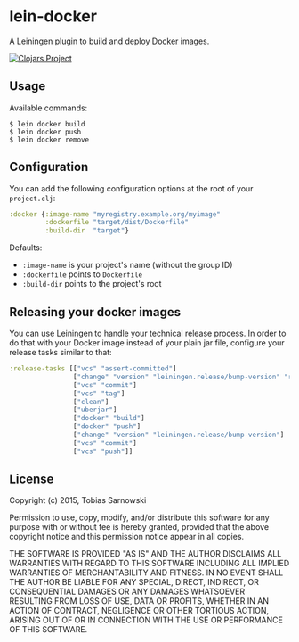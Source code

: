 # lein-docker

A Leiningen plugin to build and deploy [Docker](https://www.docker.com/) images.

[![Clojars Project](https://img.shields.io/clojars/v/macluck/lein-docker.svg)](https://clojars.org/macluck/lein-docker)

## Usage

Available commands:

    $ lein docker build
    $ lein docker push
    $ lein docker remove

## Configuration

You can add the following configuration options at the root of your `project.clj`:

```clojure
:docker {:image-name "myregistry.example.org/myimage"
         :dockerfile "target/dist/Dockerfile"
         :build-dir  "target"}
```

Defaults:

* `:image-name` is your project's name (without the group ID)
* `:dockerfile` points to `Dockerfile`
* `:build-dir` points to the project's root

## Releasing your docker images

You can use Leiningen to handle your technical release process. In order to do that with your Docker image instead of
your plain jar file, configure your release tasks similar to that:

```clojure
:release-tasks [["vcs" "assert-committed"]
                ["change" "version" "leiningen.release/bump-version" "release"]
                ["vcs" "commit"]
                ["vcs" "tag"]
                ["clean"]
                ["uberjar"]
                ["docker" "build"]
                ["docker" "push"]
                ["change" "version" "leiningen.release/bump-version"]
                ["vcs" "commit"]
                ["vcs" "push"]]
```

## License

Copyright (c) 2015, Tobias Sarnowski

Permission to use, copy, modify, and/or distribute this software for any purpose with or without fee is hereby granted,
provided that the above copyright notice and this permission notice appear in all copies.

THE SOFTWARE IS PROVIDED "AS IS" AND THE AUTHOR DISCLAIMS ALL WARRANTIES WITH REGARD TO THIS SOFTWARE INCLUDING ALL
IMPLIED WARRANTIES OF MERCHANTABILITY AND FITNESS. IN NO EVENT SHALL THE AUTHOR BE LIABLE FOR ANY SPECIAL, DIRECT,
INDIRECT, OR CONSEQUENTIAL DAMAGES OR ANY DAMAGES WHATSOEVER RESULTING FROM LOSS OF USE, DATA OR PROFITS, WHETHER IN AN
ACTION OF CONTRACT, NEGLIGENCE OR OTHER TORTIOUS ACTION, ARISING OUT OF OR IN CONNECTION WITH THE USE OR PERFORMANCE OF
THIS SOFTWARE.
